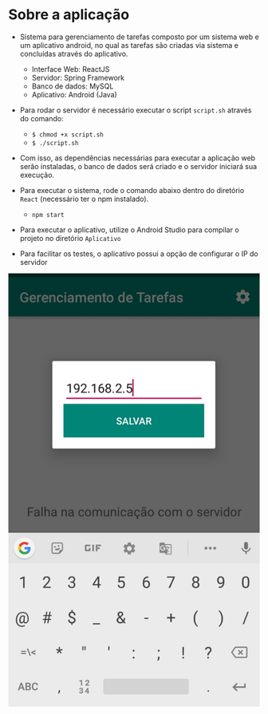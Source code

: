 # Sobre a aplicação

+ Sistema para gerenciamento de tarefas composto por um sistema web e um aplicativo android, no qual as tarefas são criadas via sistema e concluídas através do aplicativo.
	+ Interface Web: ReactJS
	+ Servidor: Spring Framework
	+ Banco de dados: MySQL
	+ Aplicativo: Android (Java)

+ Para rodar o servidor é necessário executar o script `script.sh` através do comando:
	+ `$ chmod +x script.sh`
	+ `$ ./script.sh`

+ Com isso, as dependências necessárias para executar a aplicação web serão instaladas, o banco de dados será criado e o servidor iniciará sua execução. 

+ Para executar o sistema, rode o comando abaixo dentro do diretório `React` (necessário ter o npm instalado).
	+ `npm start`

+ Para executar o aplicativo, utilize o Android Studio para compilar o projeto no diretório `Aplicativo`

+ Para facilitar os testes, o aplicativo possui a opção de configurar o IP do servidor

![Configuração do IP](print.jpeg?raw=true "Configuração do IP")
